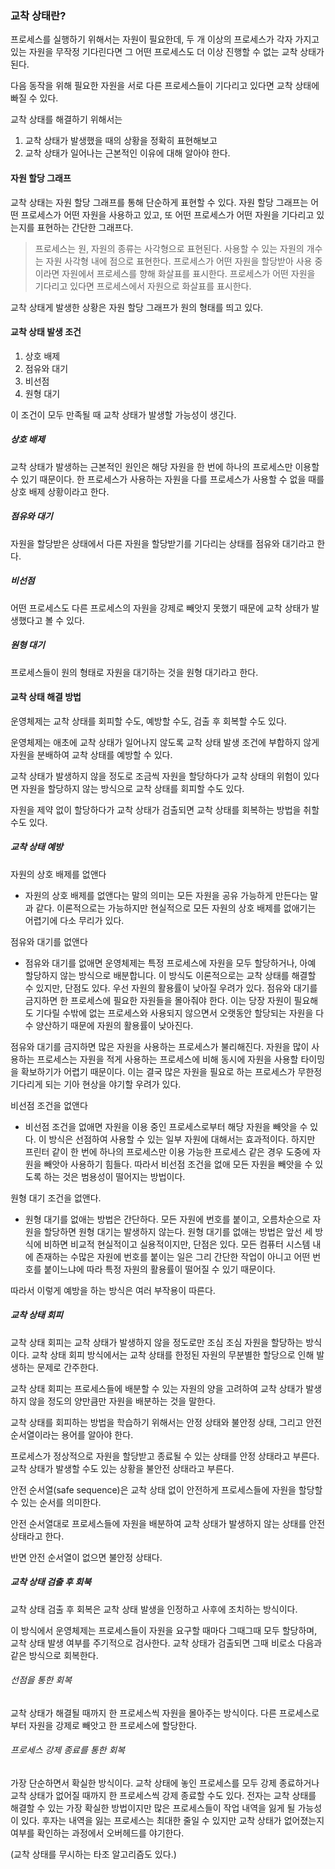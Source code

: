 ### 교착 상태란?

프로세스를 실행하기 위해서는 자원이 필요한데, 두 개 이상의 프로세스가 각자 가지고 있는 자원을 무작정 기다린다면 그 어떤 프로세스도 더 이상 진행할 수 없는 교착 상태가 된다.

다음 동작을 위해 필요한 자원을 서로 다른 프로세스들이 기다리고 있다면 교착 상태에 빠질 수 있다.

교착 상태를 해결하기 위해서는

1. 교착 상태가 발생했을 때의 상황을 정확히 표현해보고
2. 교착 상태가 일어나는 근본적인 이유에 대해 알아야 한다.

#### 자원 할당 그래프

교착 상태는 자원 할당 그래프를 통해 단순하게 표현할 수 있다.
자원 할당 그래프는 어떤 프로세스가 어떤 자원을 사용하고 있고, 또 어떤 프로세스가 어떤 자원을 기다리고 있는지를 표현하는 간단한 그래프다.

> 프로세스는 원, 자원의 종류는 사각형으로 표현된다.
> 사용할 수 있는 자원의 개수는 자원 사각형 내에 점으로 표현한다.
> 프로세스가 어떤 자원을 할당받아 사용 중이라면 자원에서 프로세스를 향해 화살표를 표시한다.
> 프로세스가 어떤 자원을 기다리고 있다면 프로세스에서 자원으로 화살표를 표시한다.

교착 상태게 발생한 상황은 자원 할당 그래프가 원의 형태를 띄고 있다.

#### 교착 상태 발생 조건

1. 상호 배제
2. 점유와 대기
3. 비선점
4. 원형 대기

이 조건이 모두 만족될 때 교착 상태가 발생할 가능성이 생긴다.

##### 상호 배제

교착 상태가 발생하는 근본적인 원인은 해당 자원을 한 번에 하나의 프로세스만 이용할 수 있기 때문이다. 한 프로세스가 사용하는 자원을 다를 프로세스가 사용할 수 없을 때를 상호 배제 상황이라고 한다.

##### 점유와 대기

자원을 할당받은 상태에서 다른 자원을 할당받기를 기다리는 상태를 점유와 대기라고 한다.

##### 비선점

어떤 프로세스도 다른 프로세스의 자원을 강제로 빼앗지 못했기 때문에 교착 상태가 발생했다고 볼 수 있다.

##### 원형 대기

프로세스들이 원의 형태로 자원을 대기하는 것을 원형 대기라고 한다.

#### 교착 상태 해결 방법

운영체제는 교착 상태를 회피할 수도, 예방할 수도, 검출 후 회복할 수도 있다.

운영체제는 애초에 교착 상태가 일어나지 않도록 교착 상태 발생 조건에 부합하지 않게 자원을 분배하여 교착 상태를 예방할 수 있다.

교착 상태가 발생하지 않을 정도로 조금씩 자원을 할당하다가 교착 상태의 위험이 있다면 자원을 할당하지 않는 방식으로 교착 상태를 회피할 수도 있다.

자원을 제약 없이 할당하다가 교착 상태가 검출되면 교착 상태를 회복하는 방법을 취할 수도 있다.

##### 교착 상태 예방

자원의 상호 배제를 없앤다

- 자원의 상호 배제를 없앤다는 말의 의미는 모든 자원을 공유 가능하게 만든다는 말과 같다. 이론적으로는 가능하지만 현실적으로 모든 자원의 상호 배제를 없애기는 어렵기에 다소 무리가 있다.

점유와 대기를 없앤다

- 점유와 대기를 없애면 운영체제는 특정 프로세스에 자원을 모두 할당하거나, 아예 할당하지 않는 방식으로 배분합니다.
  이 방식도 이론적으로는 교착 상태를 해결할 수 있지만, 단점도 있다. 우선 자원의 활용률이 낮아질 우려가 있다. 점유와 대기를 금지하면 한 프로세스에 필요한 자원들을 몰아줘야 한다. 이는 당장 자원이 필요해도 기다릴 수밖에 없는 프로세스와 사용되지 않으면서 오랫동안 할당되는 자원을 다수 양산하기 때문에 자원의 활용률이 낮아진다.

점유와 대기를 금지하면 많은 자원을 사용하는 프로세스가 불리해진다. 자원을 많이 사용하는 프로세스는 자원을 적게 사용하는 프로세스에 비해 동시에 자원을 사용할 타이밍을 확보하기가 어렵기 때문이다. 이는 결국 많은 자원을 필요로 하는 프로세스가 무한정 기다리게 되는 기아 현상을 야기할 우려가 있다.

비선점 조건을 없앤다

- 비선점 조건을 없애면 자원을 이용 중인 프로세스로부터 해당 자원을 빼앗을 수 있다. 이 방식은 선점하여 사용할 수 있는 일부 자원에 대해서는 효과적이다. 하지만 프린터 같이 한 번에 하나의 프로세스만 이용 가능한 프로세스 같은 경우 도중에 자원을 빼앗아 사용하기 힘들다. 따라서 비선점 조건을 없애 모든 자원을 빼앗을 수 있도록 하는 것은 범용성이 떨어지는 방법이다.

원형 대기 조건을 없앤다.

- 원형 대기를 없애는 방법은 간단하다. 모든 자원에 번호를 붙이고, 오름차순으로 자원을 할당하면 원형 대기는 발생하지 않는다.
  원형 대기를 없애는 방법은 앞선 세 방식에 비하면 비교적 현실적이고 실용적이지만, 단점은 있다. 모든 컴퓨터 시스템 내에 존재하는 수많은 자원에 번호를 붙이는 일은 그리 간단한 작업이 아니고 어떤 번호를 붙이느냐에 따라 특정 자원의 활용률이 떨어질 수 있기 때문이다.

따라서 이렇게 예방을 하는 방식은 여러 부작용이 따른다.

##### 교착 상태 회피

교착 상태 회피는 교착 상태가 발생하지 않을 정도로만 조심 조심 자원을 할당하는 방식이다. 교착 상태 회피 방식에서는 교착 상태를 한정된 자원의 무분별한 할당으로 인해 발생하는 문제로 간주한다.

교착 상태 회피는 프로세스들에 배분할 수 있는 자원의 양을 고려하여 교착 상태가 발생하지 않을 정도의 양만큼만 자원을 배분하는 것을 말한다.

교착 상태를 회피하는 방법을 학습하기 위해서는 안정 상태와 불안정 상태, 그리고 안전 순서열이라는 용어를 알아야 한다.

프로세스가 정상적으로 자원을 할당받고 종료될 수 있는 상태를 안정 상태라고 부른다.
교착 상태가 발생할 수도 있는 상황을 불안전 상태라고 부른다.

안전 순서열(safe sequence)은 교착 상태 없이 안전하게 프로세스들에 자원을 할당할 수 있는 순서를 의미한다.

안전 순서열대로 프로세스들에 자원을 배분하여 교착 상태가 발생하지 않는 상태를 안전 상태라고 한다.

반면 안전 순서열이 없으면 불안정 상태다.

##### 교착 상태 검출 후 회북

교착 상태 검출 후 회복은 교착 상태 발생을 인정하고 사후에 조치하는 방식이다.

이 방식에서 운영체제는 프로세스들이 자원을 요구할 때마다 그때그때 모두 할당하며, 교착 상태 발생 여부를 주기적으로 검사한다. 교착 상태가 검출되면 그때 비로소 다음과 같은 방식으로 회복한다.

###### 선점을 통한 회복

교착 상태가 해결될 때까지 한 프로세스씩 자원을 몰아주는 방식이다.
다른 프로세스로부터 자원을 강제로 빼앗고 한 프로세스에 할당한다.

###### 프로세스 강제 종료를 통한 회복

가장 단순하면서 확실한 방식이다. 교착 상태에 놓인 프로세스를 모두 강제 종료하거나 교착 상태가 없어질 때까지 한 프로세스씩 강제 종료할 수도 있다. 전자는 교착 상태를 해결할 수 있는 가장 확실한 방법이지만 많은 프로세스들이 작업 내역을 잃게 될 가능성이 있다. 후자는 내역을 잃는 프로세스는 최대한 줄일 수 있지만 교착 상태가 없어졌는지 여부를 확인하는 과정에서 오버헤드를 야기한다.

(교착 상태를 무시하는 타조 알고리즘도 있다.)
